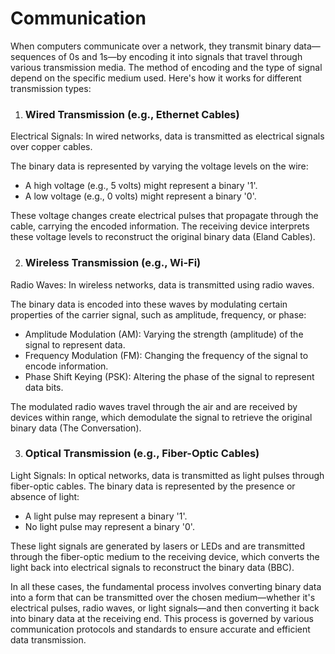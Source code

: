 # Communication

When computers communicate over a network, they transmit binary data—sequences of 0s and 1s—by encoding it into signals that travel through various transmission media. The method of encoding and the type of signal depend on the specific medium used. Here's how it works for different transmission types:

1. ### Wired Transmission (e.g., Ethernet Cables)
Electrical Signals: In wired networks, data is transmitted as electrical signals over copper cables. 

The binary data is represented by varying the voltage levels on the wire:
- A high voltage (e.g., 5 volts) might represent a binary '1'.
- A low voltage (e.g., 0 volts) might represent a binary '0'.
  
These voltage changes create electrical pulses that propagate through the cable, carrying the encoded information. The receiving device interprets these voltage levels to reconstruct 
the original binary data (Eland Cables).

2. ### Wireless Transmission (e.g., Wi-Fi)
Radio Waves: In wireless networks, data is transmitted using radio waves. 

The binary data is encoded into these waves by modulating certain properties of the carrier signal, such as amplitude, frequency, or phase:
- Amplitude Modulation (AM): Varying the strength (amplitude) of the signal to represent data.
- Frequency Modulation (FM): Changing the frequency of the signal to encode information.
- Phase Shift Keying (PSK): Altering the phase of the signal to represent data bits.

The modulated radio waves travel through the air and are received by devices within range, which demodulate the signal to retrieve the original binary data (The Conversation).

3. ### Optical Transmission (e.g., Fiber-Optic Cables)
Light Signals: In optical networks, data is transmitted as light pulses through fiber-optic cables. The binary data is represented by the presence or absence of light:

- A light pulse may represent a binary '1'.
- No light pulse may represent a binary '0'.

These light signals are generated by lasers or LEDs and are transmitted through the fiber-optic medium to the receiving device, which converts the light back into electrical signals to 
reconstruct the binary data (BBC).

In all these cases, the fundamental process involves converting binary data into a form that can be transmitted over the chosen medium—whether it's electrical pulses, radio waves, or 
light signals—and then converting it back into binary data at the receiving end. This process is governed by various communication protocols and standards to ensure accurate and 
efficient data transmission.
